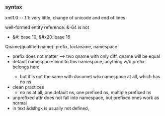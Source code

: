 ### syntax

xml1.0 -- 1.1: very little, change of unicode and end of lines

well-formed entity reference: &-64 is not 
- &#: base 10, &#x20: base 16

Qname(qualified name): prefix, loclaname, namespace
- prefix does not matter --> two qname with only diff. qname will be equal
- default namespace: <absent> bind to this namespace, anything w/o prefix belongs here
  - but it is not the same with documet w/o namespace at all, which has no ns
- clean practices
  - no ns at all, one default ns, one prefixed ns, multiple prefixed ns
- unprefixed attr does not fall into namespace, but prefixed ones work as normal
- in text &dslhgk is usually not defined, <!-- not -- in the middle -->